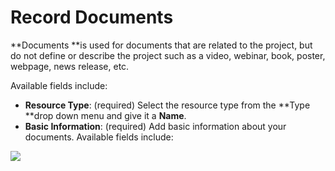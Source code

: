 # Record Documents

**Documents **is used for documents that are related to the project, but do not define or describe the project  such as a video, webinar, book, poster, webpage, news release, etc.

Available fields include:

* **Resource Type**: \(required\) Select the resource type from the **Type **drop down menu and give it a **Name**.
* **Basic Information**: \(required\) Add basic information about your documents. Available fields include:

![](https://lh4.googleusercontent.com/0mhE9EAz3X_GfuckZTeWdCEYbOg98ZChD2qULdWaJmmpVEFBIiAaHrrlVthxPocIOPkHMIHGUc8iF6fMbNRxYpnDRHAj-bEP-QTTMLGBIr0BmpGJ5WqG-iBGaRYEBhwxxVoSbslJ)

